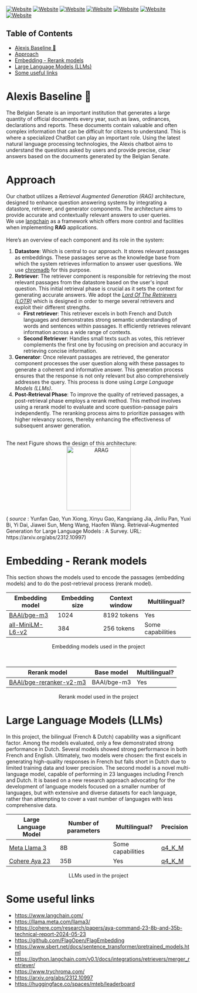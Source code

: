[![Website](https://img.shields.io/badge/Python-yellow)](https://www.python.org/)
[![Website](https://img.shields.io/badge/Langchain-blue)](https://www.langchain.com/)
[![Website](https://img.shields.io/badge/Ollama-blue)](https://ollama.com/)
[![Website](https://img.shields.io/badge/Aya_23-green)](https://cohere.com/blog/aya23)
[![Website](https://img.shields.io/badge/Llama_3-green)](https://llama.meta.com/llama3/)
[![Website](https://img.shields.io/badge/FlagEmbeddings_&_Rerank-red)](https://github.com/FlagOpen/FlagEmbedding)
[![Website](https://img.shields.io/badge/Sentence_Bert-red)](https://www.sbert.net/docs/sentence_transformer/pretrained_models.html)


## Table of Contents

- [Alexis Baseline 🤖](#alexis-baseline-)
- [Approach](#approach)
- [Embedding - Rerank models](#embedding---rerank-models)
- [Large Language Models (LLMs)](#large-language-models-llms)
- [Some useful links](#some-useful-links)

# Alexis Baseline 🤖

The Belgian Senate is an important institution that generates a large quantity of official documents every year, such as laws, ordinances, declarations and reports. These documents contain valuable and often complex information that can be difficult for citizens to understand. This is where a specialized ChatBot can play an important role. Using the latest natural language processing technologies, the Alexis chatbot aims to understand the questions asked by users and provide precise, clear answers based on the documents generated by the Belgian Senate.


# Approach

Our chatbot utilizes a *Retrieval Augmented Generation (RAG)* architecture, designed to enhance question answering systems by integrating a datastore, retriever, and generator components. The architecture aims to provide accurate and contextually relevant answers to user queries.<br>
We use [langchain](https://www.langchain.com/) as a framework which offers more control and facilities when implementing **RAG** applications.<br>
<br>
Here’s an overview of each component and its role in the system:<br>
1. **Datastore**: Which is central to our approach. It stores relevant passages as embeddings. These passages serve as the knowledge base from which the system retrieves information to answer user questions. We use [chromadb](https://www.trychroma.com/) for this purpose.<br>
2. **Retriever**: The retriever component is responsible for retrieving the most relevant passages from the datastore based on the user's input question. This initial retrieval phase is crucial as it sets the context for generating accurate answers. We adopt the *[Lord Of The Retrievers (LOTR)](https://python.langchain.com/v0.1/docs/integrations/retrievers/merger_retriever/)* which is designed in order to merge several retrievers and exploit their different strengths.
   - **First retriever**: This retriever excels in both French and Dutch languages and demonstrates strong semantic understanding of words and sentences within passages. It efficiently retrieves relevant information across a wide range of contexts.
   - **Second Retriever**: Handles small texts such as votes, this retriever complements the first one by focusing on precision and accuracy in retrieving concise information.<br>
4. **Generator**: Once relevant passages are retrieved, the generator component processes the user question along with these passages to generate a coherent and informative answer. This generation process ensures that the response is not only relevant but also comprehensively addresses the query. This process is done using *Large Language Models (LLMs)*.<br>
5. **Post-Retrieval Phase**: To improve the quality of retrieved passages, a post-retrieval phase employs a rerank method. This method involves using a rerank model to evaluate and score question-passage pairs independently. The reranking process aims to prioritize passages with higher relevancy scores, thereby enhancing the effectiveness of subsequent answer generation.<br>
<br>
The next Figure shows the design of this architecture:

<div align="center">
  <img src="https://github.com/belgiansenate/alexis-baseline/assets/56476929/fa8958df-7f22-4084-812e-f27aa9e0fcfb" alt="ARAG" width="175"/>
</div>
<p>(<i> source </i>: Yunfan Gao, Yun Xiong, Xinyu Gao, Kangxiang Jia, Jinliu Pan, Yuxi Bi, Yi Dai, Jiawei Sun, Meng Wang, Haofen Wang. Retrieval-Augmented Generation for Large Language Models : A Survey. URL: https://arxiv.org/abs/2312.10997)</p>

# Embedding - Rerank models

This section shows the models used to encode the passages (embedding models) and to do the post-retrieval process (rerank model). 
<div align="center">
  
| Embedding model | Embedding size | Context window | Multilingual? |
| ----- | -------------- | -------------- | ------------ |
| [BAAI/bge-m3](https://github.com/FlagOpen/FlagEmbedding)|1024 | 8192 tokens | Yes |
| [all-MiniLM-L6-v2](https://www.sbert.net/docs/sentence_transformer/pretrained_models.html) | 384 | 256 tokens | Some capabilities |

  <p>Embedding models used in the project</p>
</div>
<br>
<div align="center">
  
| Rerank model | Base model | Multilingual? |
| -------------------- | ---------- | ------------- |
| [BAAI/bge-reranker-v2-m3](https://github.com/FlagOpen/FlagEmbedding)| BAAI/bge-m3 | Yes |

  <p>Rerank model used in the project</p>
</div>

# Large Language Models (LLMs)

In this project, the bilingual (French & Dutch) capability was a significant factor. Among the models evaluated, only a few demonstrated strong performance in Dutch. Several models showed strong performance in both French and English. Ultimately, two models were chosen: the first excels in generating high-quality responses in French but falls short in Dutch due to limited training data and lower precision. The second model is a novel multi-language model, capable of performing in 23 languages including French and Dutch. It is based on a new research approach advocating for the development of language models focused on a smaller number of languages, but with extensive and diverse datasets for each language, rather than attempting to cover a vast number of languages with less comprehensive data. 

<div align="center">
  
| Large Language Model | Number of parameters | Multilingual? | Precision |
| -------------------- | -------------------- |-------------- | --------- |
| [Meta Llama 3](https://llama.meta.com/llama3/)  | 8B | Some capabilities | [q4_K_M](https://ollama.com/library/llama3:8b-instruct-q4_K_M) |
| [Cohere Aya 23](https://cohere.com/research/papers/aya-command-23-8b-and-35b-technical-report-2024-05-23) | 35B | Yes | [q4_K_M](https://ollama.com/library/aya:35b-23-q4_K_M) |         
  <p>LLMs used in the project</p>
</div>

# Some useful links
- https://www.langchain.com/
- https://llama.meta.com/llama3/
- https://cohere.com/research/papers/aya-command-23-8b-and-35b-technical-report-2024-05-23
- https://github.com/FlagOpen/FlagEmbedding
- https://www.sbert.net/docs/sentence_transformer/pretrained_models.html
- https://python.langchain.com/v0.1/docs/integrations/retrievers/merger_retriever/
- https://www.trychroma.com/
- https://arxiv.org/abs/2312.10997
- https://huggingface.co/spaces/mteb/leaderboard
